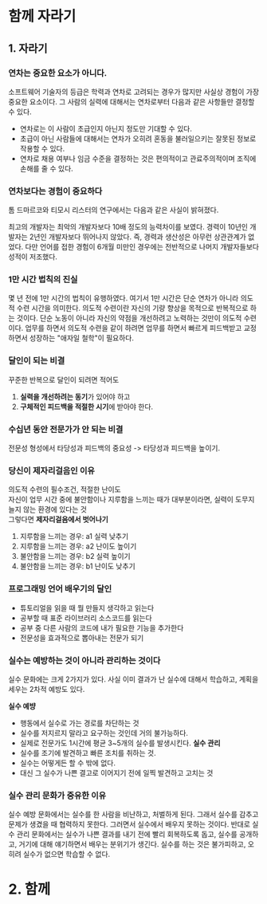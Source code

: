 # 함께 자라기

## 1. 자라기

### 연차는 중요한 요소가 아니다.

소프트웨어 기술자의 등급은 학력과 연차로 고려되는 경우가 많지만 사실상 경험이 가장 중요한 요소이다. 그 사람의 실력에 대해서는 연차로부터 다음과 같은 사항들만 결정할 수 있다.

- 연차로는 이 사람이 초급인지 아닌지 정도만 기대할 수 있다.
- 초급이 아닌 사람들에 대해서는 연차가 오히려 혼동을 불러일으키는 잘못된 정보로 작용할 수 있다.
- 연차로 채용 여부나 임금 수준을 결정하는 것은 편의적이고 관료주의적이며 조직에 손해를 줄 수 있다.

### 연차보다는 경험이 중요하다

톰 드마르코와 티모시 리스터의 연구에서는 다음과 같은 사실이 밝혀졌다.

최고의 개발자는 최악의 개발자보다 10배 정도의 능력차이를 보였다.
경력이 10년인 개발자는 2년인 개발자보다 뛰어나지 않았다.
즉, 경력과 생산성은 아무런 상관관계가 없었다.
다만 언어를 접한 경험이 6개월 미만인 경우에는 전반적으로 나머지 개발자들보다 성적이 저조했다.

### 1만 시간 법칙의 진실

몇 년 전에 1만 시간의 법칙이 유행하였다. 여기서 1만 시간은 단순 연차가 아니라 의도적 수련 시간을 의미한다. 의도적 수련이란 자신의 기량 향상을 목적으로 반복적으로 하는 것이다. 단순 노동이 아니라 자신의
약점을 개선하려고 노력하는 것만이 의도적 수련이다. 업무를 하면서 의도적 수련을 같이 하려면 업무를 하면서 빠르게 피드백받고 교정하면서 성장하는 "애자일 철학"이 필요하다.

### 달인이 되는 비결

꾸준한 반복으로 달인이 되려면 적어도

1. **실력을 개선하려는 동기**가 있어야 하고
2. **구체적인 피드백을 적절한 시기**에 받아야 한다.

### 수십년 동안 전문가가 안 되는 비결

전문성 형성에서 타당성과 피드백의 중요성 -> 타당성과 피드백을 높이기.

### 당신이 제자리걸음인 이유

의도적 수련의 필수조건, 적절한 난이도   
자신이 업무 시간 중에 불안함이나 지루함을 느끼는 때가 대부분이라면, 실력이 도무지 늘지 않는 환경에 있다는 것   
그렇다면 **제자리걸음에서 벗어나기**

1. 지루함을 느끼는 경우: a1 실력 낮추기
2. 지루함을 느끼는 경우: a2 난이도 높이기
3. 불안함을 느끼는 경우: b2 실력 높이기
4. 불안함을 느끼는 경우: b1 난이도 낮추기

### 프로그래밍 언어 배우기의 달인

- 튜토리얼을 읽을 때 뭘 만들지 생각하고 읽는다
- 공부할 때 표준 라이브러리 소스코드를 읽는다
- 공부 중 다른 사람의 코드에 내가 필요한 기능을 추가한다
- 전문성을 효과적으로 뽑아내는 전문가 되기

### 실수는 예방하는 것이 아니라 관리하는 것이다

실수 문화에는 크게 2가지가 있다. 사실 이미 결과가 난 실수에 대해서 학습하고, 계획을 세우는 2차적 예방도 있다.

**실수 예뱡**

- 행동에서 실수로 가는 경로를 차단하는 것
- 실수를 저지르지 말라고 요구하는 것인데 거의 불가능하다.
- 실제로 전문가도 1시간에 평균 3~5개의 실수를 발생시킨다.
  **실수 관리**
- 실수를 조기에 발견하고 빠른 조치를 취하는 것.
- 실수는 어떻게든 할 수 밖에 없다.
- 대신 그 실수가 나쁜 결고로 이어지기 전에 일찍 발견하고 고치는 것

### 실수 관리 문화가 중유한 이유

실수 예방 문화에서는 실수를 한 사람을 비난하고, 처벌하게 된다. 그래서 실수를 감추고 문제가 생겼을 때 협력하지 못한다. 그러면서 실수에서 배우지 못하는 것이다. 반대로 실수 관리 문화에서는 실수가 나쁜 결과를
내기 전에 빨리 회복하도록 돕고, 실수를 공개하고, 거기에 대해 얘기하면서 배우는 분위기가 생긴다. 실수를 하는 것은 불가피하고, 오히려 실수가 없으면 학습할 수 없다.

# 2. 함께
